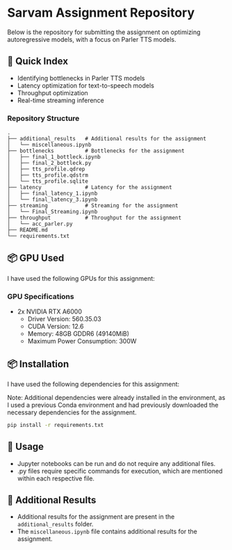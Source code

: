 # Sarvam Assignment Repository
Below is the repository for submitting the assignment on optimizing autoregressive models, with a focus on Parler TTS models.

## 📖 Quick Index
* Identifying bottlenecks in Parler TTS models
* Latency optimization for text-to-speech models
* Throughput optimization
* Real-time streaming inference

### Repository Structure
    .
    ├── additional_results   # Additional results for the assignment
    │   └── miscellaneous.ipynb
    ├── bottlenecks          # Bottlenecks for the assignment
    │   ├── final_1_bottleck.ipynb
    │   ├── final_2_bottleck.py
    │   ├── tts_profile.qdrep
    │   ├── tts_profile.qdstrm
    │   └── tts_profile.sqlite
    ├── latency              # Latency for the assignment
    │   ├── final_latency_1.ipynb
    │   └── final_latency_3.ipynb
    ├── streaming            # Streaming for the assignment
    │   └── Final_Streaming.ipynb
    ├── throughput           # Throughput for the assignment
    │   └── acc_parler.py
    ├── README.md
    └── requirements.txt

## 📦 GPU Used

I have used the following GPUs for this assignment:

### GPU Specifications
* 2x NVIDIA RTX A6000
  * Driver Version: 560.35.03
  * CUDA Version: 12.6
  * Memory: 48GB GDDR6 (49140MiB)
  * Maximum Power Consumption: 300W


## 📦 Installation

I have used the following dependencies for this assignment:

Note: Additional dependencies were already installed in the environment, as I used a previous Conda environment and had previously downloaded the necessary dependencies for the assignment.

```bash
pip install -r requirements.txt
```

## 📝 Usage

* Jupyter notebooks can be run and do not require any additional files.
* .py files require specific commands for execution, which are mentioned within each respective file.

## 📝 Additional Results

* Additional results for the assignment are present in the `additional_results` folder.
* The `miscellaneous.ipynb` file contains additional results for the assignment.